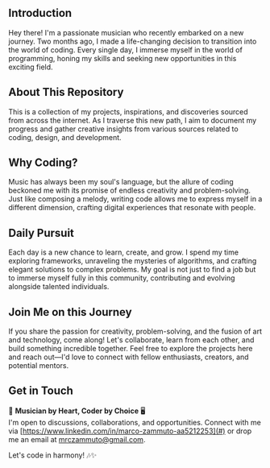 ## Introduction
Hey there! I'm a passionate musician who recently embarked on a new journey. Two months ago, I made a life-changing decision to transition into the world of coding. Every single day, I immerse myself in the world of programming, honing my skills and seeking new opportunities in this exciting field.

## About This Repository
This is a collection of my projects, inspirations, and discoveries sourced from across the internet. As I traverse this new path, I aim to document my progress and gather creative insights from various sources related to coding, design, and development.

## Why Coding?
Music has always been my soul's language, but the allure of coding beckoned me with its promise of endless creativity and problem-solving. Just like composing a melody, writing code allows me to express myself in a different dimension, crafting digital experiences that resonate with people.

## Daily Pursuit
Each day is a new chance to learn, create, and grow. I spend my time exploring frameworks, unraveling the mysteries of algorithms, and crafting elegant solutions to complex problems. My goal is not just to find a job but to immerse myself fully in this community, contributing and evolving alongside talented individuals.

## Join Me on this Journey
If you share the passion for creativity, problem-solving, and the fusion of art and technology, come along! Let's collaborate, learn from each other, and build something incredible together. Feel free to explore the projects here and reach out—I'd love to connect with fellow enthusiasts, creators, and potential mentors.

## Get in Touch
🎵 **Musician by Heart, Coder by Choice** 🖥️  
I'm open to discussions, collaborations, and opportunities. Connect with me via [https://www.linkedin.com/in/marco-zammuto-aa5212253](#) or drop me an email at [mrczammuto@gmail.com](mailto:mrczammuto@gmail.com).

Let's code in harmony! 🎶✨

